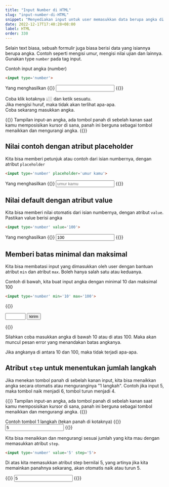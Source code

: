 ```yaml
---
title: "Input Number di HTML"
slug: "input-number-di-HTML"
snippet: "Menyediakan input untuk user memasukkan data berupa angka di formulir HTML"
date: 2022-12-17T17:40:28+08:00
label: HTML
order: 330
---
```


Selain text biasa, sebuah formulir juga biasa berisi data yang isiannya berupa angka. Contoh seperti mengisi umur, mengisi nilai ujian dan lainnya. Gunakan type `number` pada tag input.

Contoh input angka (number)
```html
<input type='number'>
```

Yang menghasilkan
{{<rawhtml>}}
<input type='number'>
{{</rawhtml>}}

Coba klik kotaknya  👆🏼 dan ketik sesuatu.  
Jika mengisi huruf, maka tidak akan terlihat apa-apa.  
Coba sekarang masukkan angka.

{{<alert class="info">}}
Tampilan input-an angka, ada tombol panah di sebelah kanan saat kamu memposisikan kursor di sana, panah ini berguna sebagai tombol menaikkan dan mengurangi angka.
{{</alert>}}

## Nilai contoh dengan atribut placeholder
Kita bisa memberi petunjuk atau contoh dari isian numbernya, dengan atribut `placeholder`

```html
<input type='number' placeholder='umur kamu'>
```

Yang menghasilkan
{{<rawhtml>}}
<input type='number' placeholder='umur kamu'>
{{</rawhtml>}}

## Nilai default dengan atribut value
Kita bisa memberi nilai otomatis dari isian numbernya, dengan atribut `value`. Pastikan value berisi angka

```html
<input type='number' value='100'>
```

Yang menghasilkan
{{<rawhtml>}}
<input type='number' value='100'>
{{</rawhtml>}}

## Memberi batas minimal dan maksimal
Kita bisa membatasi input yang dimasukkan oleh user dengan bantuan atribut `min` dan atribut `max`. Boleh hanya salah satu atau keduanya.

Contoh di bawah, kita buat input angka dengan minimal 10 dan maksimal 100
```html
<input type='number' min='10' max='100'>
```

{{<rawhtml>}}
<form action="#">
<input type='number' min='10' max='100' class='p-1'>
<input type='submit' value="kirim" class='bg-gray-100 p-1'/>
</form>
{{</rawhtml>}}

Silahkan coba masukkan angka di bawah 10 atau di atas 100. Maka akan muncul pesan error yang menandakan batas angkanya.   

Jika angkanya di antara 10 dan 100, maka tidak terjadi apa-apa.

## Atribut `step` untuk menentukan jumlah langkah
Jika menekan tombol panah di sebelah kanan input, kita bisa menaikkan angka secara otomatis atau menguranginya "1 langkah". Contoh jika input 5, maka tombol naik menjadi 6, tombol turun menjadi 4.

{{<alert class="info">}}
Tampilan input-an angka, ada tombol panah di sebelah kanan saat kamu memposisikan kursor di sana, panah ini berguna sebagai tombol menaikkan dan mengurangi angka.
{{</alert>}}

Contoh tombol 1 langkah (tekan panah di kotaknya)
{{<rawhtml>}}
<input type='number' value='5'>
{{</rawhtml>}}

Kita bisa menaikkan dan mengurangi sesuai jumlah yang kita mau dengan memasukkan atribut `step`.

```html
<input type='number' value='5' step='5'>
```

Di atas kita memasukkan atribut step bernilai 5, yang artinya jika kita memainkan panahnya sekarang, akan otomatis naik atau turun 5.

{{<rawhtml>}}
<input type='number' value='5' step='5'>
{{</rawhtml>}}